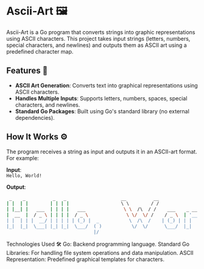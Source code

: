 # Ascii-Art 🖼️

Ascii-Art is a Go program that converts strings into graphic representations using ASCII characters. This project takes input strings (letters, numbers, special characters, and newlines) and outputs them as ASCII art using a predefined character map.

## Features 🚀

- **ASCII Art Generation**: Converts text into graphical representations using ASCII characters.
- **Handles Multiple Inputs**: Supports letters, numbers, spaces, special characters, and newlines.
- **Standard Go Packages**: Built using Go's standard library (no external dependencies).

## How It Works ⚙️

The program receives a string as input and outputs it in an ASCII-art format. For example:

**Input**:  
`Hello, World!`

**Output**:
```bash
 _    _          _   _                    __          __                 _       _   _  
| |  | |        | | | |                   \ \        / /                | |     | | | | 
| |__| |   ___  | | | |   ___              \ \  /\  / /    ___    _ __  | |   __| | | | 
|  __  |  / _ \ | | | |  / _ \              \ \/  \/ /    / _ \  | '__| | |  / _` | | | 
| |  | | |  __/ | | | | | (_) |  _           \  /\  /    | (_) | | |    | | | (_| | |_| 
|_|  |_|  \___| |_| |_|  \___/  ( )           \/  \/      \___/  |_|    |_|  \__,_| (_) 
                                |/                                                      
```

Technologies Used 🛠️
Go: Backend programming language.
Standard Go Libraries: For handling file system operations and data manipulation.
ASCII Representation: Predefined graphical templates for characters.
